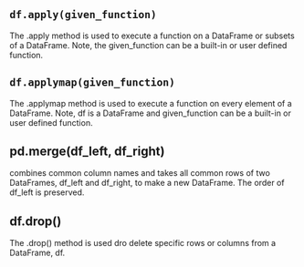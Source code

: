 
## `df.apply(given_function)`
The .apply method is used to execute a function on a DataFrame or subsets of a DataFrame. Note, the given_function can be a built-in or user defined function.


## `df.applymap(given_function)` 
The .applymap method is used to execute a function on every element of a DataFrame. Note, df is a DataFrame and given_function can be a built-in or user defined function.


## pd.merge(df_left, df_right)
combines common column names and takes all common rows of two DataFrames, df_left and df_right, to make a new DataFrame. The order of df_left is preserved. 

## df.drop()
The .drop() method is used dro delete specific rows or columns from a DataFrame, df.
